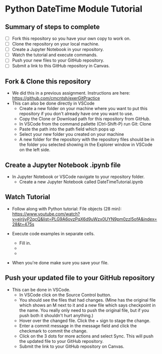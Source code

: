 # Python DateTime Module Tutorial

## Summary of steps to complete

- [ ] Fork this repository so you have your own copy to work on.
- [ ] Clone the repository on your local machine. 
- [ ] Create a Jupyter Notebook in your repository.
- [ ] Watch the tutorial and execute commands.
- [ ] Push your new files to your GitHub repository.
- [ ] Submit a link to this GitHub repository in Canvas.

## Fork & Clone this repository

* We did this in a previous assignment. Instructions are here: https://github.com/cmcntsh/exerGitPractice
* This can also be done directly in VSCode
  * Create a new folder on your machine where you want to put this repository if you don't already have one you want to use.
  * Copy the Clone or Download path for this repository from GitHub.
  * In VSCode from the command pallette (Ctrl-Shift-P) run Git: Clone
  * Paste the path into the path field which pops up
  * Select your new folder you created on your machine
  * A new folder for the repository with the repository files should be in the folder you selected showing in the Explorer window in VSCode on the left side.

## Create a Jupyter Notebook .ipynb file

* In Jupyter Notebook or VSCode navigate to your repository folder.
  * Create a new Jupyter Notebook called DateTimeTutorial.ipynb

## Watch Tutorial

* Follow along with Python tutorial: File objects (28 min): https://www.youtube.com/watch?v=eirjjyP2qcQ&list=PLG9A6ovzPqX6d9uWzx0UYN9pm0zzl5ofA&index=28&t=475s
* Execute code examples in separate cells.
  * Fill in.
  * 
  * 
  
* When you're done make sure you save your file.

## Push your updated file to your GitHub repository

* This can be done in VSCode.
  * In VSCode click on the Source Control button.
  * You should see the files that had changes. (Mine has the original file which shows an M next to it and a new file which says checkpoint in the name. You really only need to push the original file, but if you push both it shouldn't hurt anything.)
  * Hover over the changed file. Click the + sign to stage the change.
  * Enter a commit message in the message field and click the checkmark to commit the change.
  * Click on the 3 dots for more actions and select Sync. This will push the updated file to your GitHub repository.
  * Submit the link to your GitHub repository on Canvas.
